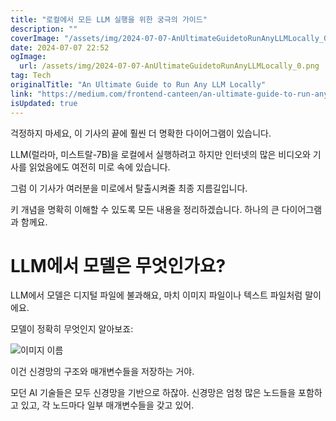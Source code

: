 ```yaml
---
title: "로컬에서 모든 LLM 실행을 위한 궁극의 가이드"
description: ""
coverImage: "/assets/img/2024-07-07-AnUltimateGuidetoRunAnyLLMLocally_0.png"
date: 2024-07-07 22:52
ogImage:
  url: /assets/img/2024-07-07-AnUltimateGuidetoRunAnyLLMLocally_0.png
tag: Tech
originalTitle: "An Ultimate Guide to Run Any LLM Locally"
link: "https://medium.com/frontend-canteen/an-ultimate-guide-to-run-any-llm-locally-eb1a43052053"
isUpdated: true
---
```


걱정하지 마세요, 이 기사의 끝에 훨씬 더 명확한 다이어그램이 있습니다.

LLM(럴라마, 미스트랄-7B)을 로컬에서 실행하려고 하지만 인터넷의 많은 비디오와 기사를 읽었음에도 여전히 미로 속에 있습니다.

그럼 이 기사가 여러분을 미로에서 탈출시켜줄 최종 지름길입니다.

키 개념을 명확히 이해할 수 있도록 모든 내용을 정리하겠습니다. 하나의 큰 다이어그램과 함께요.

<!-- cozy-coder - 수평 -->

<ins class="adsbygoogle"
     style="display:block"
     data-ad-client="ca-pub-4877378276818686"
     data-ad-slot="1107185301"
     data-ad-format="auto"
     data-full-width-responsive="true"></ins>

<script>
     (adsbygoogle = window.adsbygoogle || []).push({});
</script>

# LLM에서 모델은 무엇인가요?

LLM에서 모델은 디지털 파일에 불과해요, 마치 이미지 파일이나 텍스트 파일처럼 말이에요.

모델이 정확히 무엇인지 알아보죠:

![이미지 이름](/assets/img/2024-07-07-AnUltimateGuidetoRunAnyLLMLocally_0.png)

<!-- cozy-coder - 수평 -->

<ins class="adsbygoogle"
     style="display:block"
     data-ad-client="ca-pub-4877378276818686"
     data-ad-slot="1107185301"
     data-ad-format="auto"
     data-full-width-responsive="true"></ins>

<script>
     (adsbygoogle = window.adsbygoogle || []).push({});
</script>

이건 신경망의 구조와 매개변수들을 저장하는 거야.

모던 AI 기술들은 모두 신경망을 기반으로 하잖아. 신경망은 엄청 많은 노드들을 포함하고 있고, 각 노드마다 일부 매개변수들을 갖고 있어.
